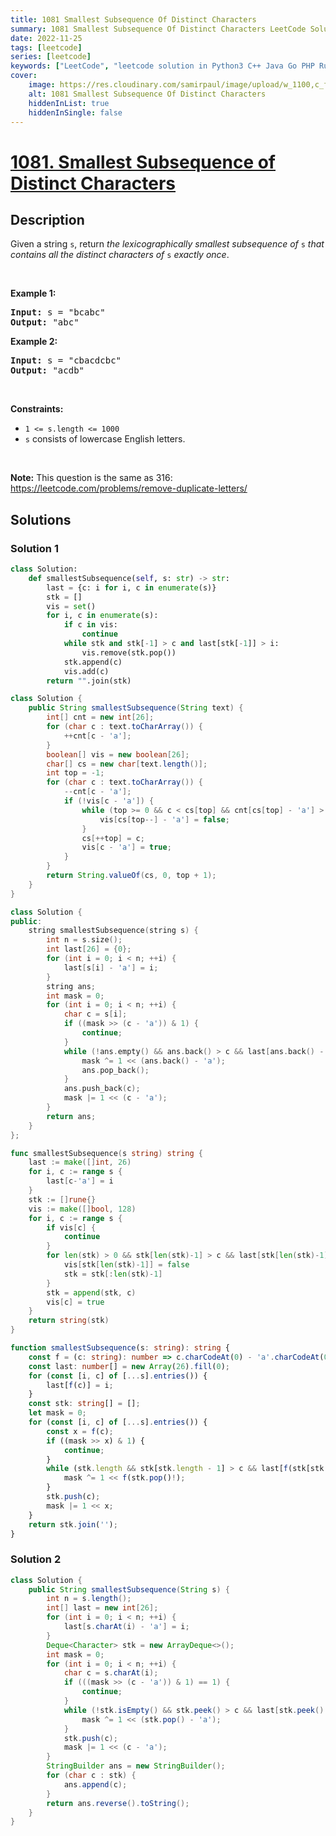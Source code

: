 ```yaml
---
title: 1081 Smallest Subsequence Of Distinct Characters
summary: 1081 Smallest Subsequence Of Distinct Characters LeetCode Solution Explained
date: 2022-11-25
tags: [leetcode]
series: [leetcode]
keywords: ["LeetCode", "leetcode solution in Python3 C++ Java Go PHP Ruby Swift TypeScript Rust C# JavaScript C", "1081 Smallest Subsequence Of Distinct Characters LeetCode Solution Explained in all languages"]
cover:
    image: https://res.cloudinary.com/samirpaul/image/upload/w_1100,c_fit,co_rgb:FFFFFF,l_text:Arial_75_bold:1081 Smallest Subsequence Of Distinct Characters - Solution Explained/problem-solving.webp
    alt: 1081 Smallest Subsequence Of Distinct Characters
    hiddenInList: true
    hiddenInSingle: false
---
```



# [1081. Smallest Subsequence of Distinct Characters](https://leetcode.com/problems/smallest-subsequence-of-distinct-characters)


## Description

<p>Given a string <code>s</code>, return <em>the </em><span data-keyword="lexicographically-smaller-string"><em>lexicographically smallest</em></span> <span data-keyword="subsequence-string"><em>subsequence</em></span><em> of</em> <code>s</code> <em>that contains all the distinct characters of</em> <code>s</code> <em>exactly once</em>.</p>

<p>&nbsp;</p>
<p><strong class="example">Example 1:</strong></p>

<pre>
<strong>Input:</strong> s = &quot;bcabc&quot;
<strong>Output:</strong> &quot;abc&quot;
</pre>

<p><strong class="example">Example 2:</strong></p>

<pre>
<strong>Input:</strong> s = &quot;cbacdcbc&quot;
<strong>Output:</strong> &quot;acdb&quot;
</pre>

<p>&nbsp;</p>
<p><strong>Constraints:</strong></p>

<ul>
	<li><code>1 &lt;= s.length &lt;= 1000</code></li>
	<li><code>s</code> consists of lowercase English letters.</li>
</ul>

<p>&nbsp;</p>
<strong>Note:</strong> This question is the same as 316: <a href="https://leetcode.com/problems/remove-duplicate-letters/" target="_blank">https://leetcode.com/problems/remove-duplicate-letters/</a>

## Solutions

### Solution 1

<!-- tabs:start -->

```python
class Solution:
    def smallestSubsequence(self, s: str) -> str:
        last = {c: i for i, c in enumerate(s)}
        stk = []
        vis = set()
        for i, c in enumerate(s):
            if c in vis:
                continue
            while stk and stk[-1] > c and last[stk[-1]] > i:
                vis.remove(stk.pop())
            stk.append(c)
            vis.add(c)
        return "".join(stk)
```

```java
class Solution {
    public String smallestSubsequence(String text) {
        int[] cnt = new int[26];
        for (char c : text.toCharArray()) {
            ++cnt[c - 'a'];
        }
        boolean[] vis = new boolean[26];
        char[] cs = new char[text.length()];
        int top = -1;
        for (char c : text.toCharArray()) {
            --cnt[c - 'a'];
            if (!vis[c - 'a']) {
                while (top >= 0 && c < cs[top] && cnt[cs[top] - 'a'] > 0) {
                    vis[cs[top--] - 'a'] = false;
                }
                cs[++top] = c;
                vis[c - 'a'] = true;
            }
        }
        return String.valueOf(cs, 0, top + 1);
    }
}
```

```cpp
class Solution {
public:
    string smallestSubsequence(string s) {
        int n = s.size();
        int last[26] = {0};
        for (int i = 0; i < n; ++i) {
            last[s[i] - 'a'] = i;
        }
        string ans;
        int mask = 0;
        for (int i = 0; i < n; ++i) {
            char c = s[i];
            if ((mask >> (c - 'a')) & 1) {
                continue;
            }
            while (!ans.empty() && ans.back() > c && last[ans.back() - 'a'] > i) {
                mask ^= 1 << (ans.back() - 'a');
                ans.pop_back();
            }
            ans.push_back(c);
            mask |= 1 << (c - 'a');
        }
        return ans;
    }
};
```

```go
func smallestSubsequence(s string) string {
	last := make([]int, 26)
	for i, c := range s {
		last[c-'a'] = i
	}
	stk := []rune{}
	vis := make([]bool, 128)
	for i, c := range s {
		if vis[c] {
			continue
		}
		for len(stk) > 0 && stk[len(stk)-1] > c && last[stk[len(stk)-1]-'a'] > i {
			vis[stk[len(stk)-1]] = false
			stk = stk[:len(stk)-1]
		}
		stk = append(stk, c)
		vis[c] = true
	}
	return string(stk)
}
```

```ts
function smallestSubsequence(s: string): string {
    const f = (c: string): number => c.charCodeAt(0) - 'a'.charCodeAt(0);
    const last: number[] = new Array(26).fill(0);
    for (const [i, c] of [...s].entries()) {
        last[f(c)] = i;
    }
    const stk: string[] = [];
    let mask = 0;
    for (const [i, c] of [...s].entries()) {
        const x = f(c);
        if ((mask >> x) & 1) {
            continue;
        }
        while (stk.length && stk[stk.length - 1] > c && last[f(stk[stk.length - 1])] > i) {
            mask ^= 1 << f(stk.pop()!);
        }
        stk.push(c);
        mask |= 1 << x;
    }
    return stk.join('');
}
```

<!-- tabs:end -->

### Solution 2

<!-- tabs:start -->

```java
class Solution {
    public String smallestSubsequence(String s) {
        int n = s.length();
        int[] last = new int[26];
        for (int i = 0; i < n; ++i) {
            last[s.charAt(i) - 'a'] = i;
        }
        Deque<Character> stk = new ArrayDeque<>();
        int mask = 0;
        for (int i = 0; i < n; ++i) {
            char c = s.charAt(i);
            if (((mask >> (c - 'a')) & 1) == 1) {
                continue;
            }
            while (!stk.isEmpty() && stk.peek() > c && last[stk.peek() - 'a'] > i) {
                mask ^= 1 << (stk.pop() - 'a');
            }
            stk.push(c);
            mask |= 1 << (c - 'a');
        }
        StringBuilder ans = new StringBuilder();
        for (char c : stk) {
            ans.append(c);
        }
        return ans.reverse().toString();
    }
}
```

<!-- tabs:end -->

<!-- end -->
